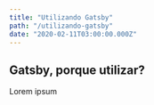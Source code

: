 ```yaml
---
title: "Utilizando Gatsby"
path: "/utilizando-gatsby"
date: "2020-02-11T03:00:00.000Z"
---
```


## Gatsby, porque utilizar?

Lorem ipsum